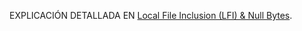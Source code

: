 EXPLICACIÓN DETALLADA EN [Local File Inclusion (LFI) & Null Bytes](https://hacknotes.github.io/vulnerabilidades/lfi/).
